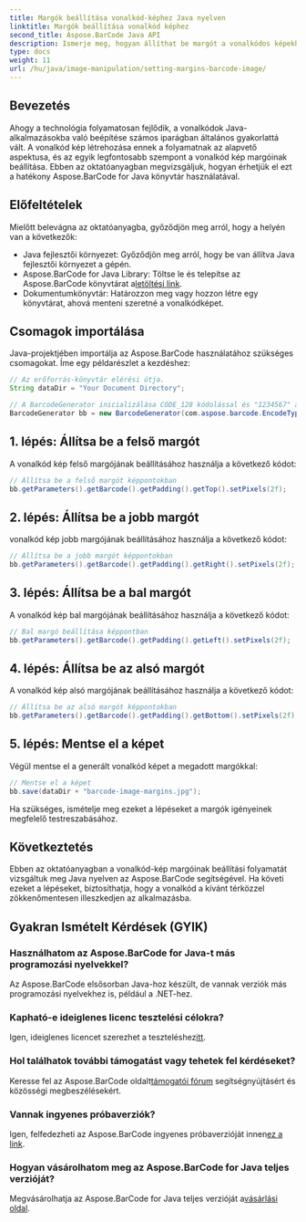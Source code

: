 ```yaml
---
title: Margók beállítása vonalkód-képhez Java nyelven
linktitle: Margók beállítása vonalkód képhez
second_title: Aspose.BarCode Java API
description: Ismerje meg, hogyan állíthat be margót a vonalkódos képekhez Java nyelven az Aspose.BarCode segítségével. Szabja testre a térközt az alkalmazásba való zökkenőmentes integráció érdekében
type: docs
weight: 11
url: /hu/java/image-manipulation/setting-margins-barcode-image/
---
```


## Bevezetés

Ahogy a technológia folyamatosan fejlődik, a vonalkódok Java-alkalmazásokba való beépítése számos iparágban általános gyakorlattá vált. A vonalkód kép létrehozása ennek a folyamatnak az alapvető aspektusa, és az egyik legfontosabb szempont a vonalkód kép margóinak beállítása. Ebben az oktatóanyagban megvizsgáljuk, hogyan érhetjük el ezt a hatékony Aspose.BarCode for Java könyvtár használatával.

## Előfeltételek

Mielőtt belevágna az oktatóanyagba, győződjön meg arról, hogy a helyén van a következők:

- Java fejlesztői környezet: Győződjön meg arról, hogy be van állítva Java fejlesztői környezet a gépén.
-  Aspose.BarCode for Java Library: Töltse le és telepítse az Aspose.BarCode könyvtárat a[letöltési link](https://releases.aspose.com/barcode/java/).
- Dokumentumkönyvtár: Határozzon meg vagy hozzon létre egy könyvtárat, ahová menteni szeretné a vonalkódképet.

## Csomagok importálása

Java-projektjében importálja az Aspose.BarCode használatához szükséges csomagokat. Íme egy példarészlet a kezdéshez:

```java
// Az erőforrás-könyvtár elérési útja.
String dataDir = "Your Document Directory";

// A BarcodeGenerator inicializálása CODE_128 kódolással és "1234567" adatokkal
BarcodeGenerator bb = new BarcodeGenerator(com.aspose.barcode.EncodeTypes.CODE_128, "1234567");
```

## 1. lépés: Állítsa be a felső margót

A vonalkód kép felső margójának beállításához használja a következő kódot:

```java
// Állítsa be a felső margót képpontokban
bb.getParameters().getBarcode().getPadding().getTop().setPixels(2f);
```

## 2. lépés: Állítsa be a jobb margót

vonalkód kép jobb margójának beállításához használja a következő kódot:

```java
// Állítsa be a jobb margót képpontokban
bb.getParameters().getBarcode().getPadding().getRight().setPixels(2f);
```

## 3. lépés: Állítsa be a bal margót

A vonalkód kép bal margójának beállításához használja a következő kódot:

```java
// Bal margó beállítása képpontban
bb.getParameters().getBarcode().getPadding().getLeft().setPixels(2f);
```

## 4. lépés: Állítsa be az alsó margót

A vonalkód kép alsó margójának beállításához használja a következő kódot:

```java
// Állítsa be az alsó margót képpontokban
bb.getParameters().getBarcode().getPadding().getBottom().setPixels(2f);
```

## 5. lépés: Mentse el a képet

Végül mentse el a generált vonalkód képet a megadott margókkal:

```java
// Mentse el a képet
bb.save(dataDir + "barcode-image-margins.jpg");
```

Ha szükséges, ismételje meg ezeket a lépéseket a margók igényeinek megfelelő testreszabásához.

## Következtetés

Ebben az oktatóanyagban a vonalkód-kép margóinak beállítási folyamatát vizsgáltuk meg Java nyelven az Aspose.BarCode segítségével. Ha követi ezeket a lépéseket, biztosíthatja, hogy a vonalkód a kívánt térközzel zökkenőmentesen illeszkedjen az alkalmazásba.

## Gyakran Ismételt Kérdések (GYIK)

### Használhatom az Aspose.BarCode for Java-t más programozási nyelvekkel?
Az Aspose.BarCode elsősorban Java-hoz készült, de vannak verziók más programozási nyelvekhez is, például a .NET-hez.

### Kapható-e ideiglenes licenc tesztelési célokra?
 Igen, ideiglenes licencet szerezhet a teszteléshez[itt](https://purchase.aspose.com/temporary-license/).

### Hol találhatok további támogatást vagy tehetek fel kérdéseket?
 Keresse fel az Aspose.BarCode oldalt[támogatói fórum](https://forum.aspose.com/c/barcode/13) segítségnyújtásért és közösségi megbeszélésekért.

### Vannak ingyenes próbaverziók?
 Igen, felfedezheti az Aspose.BarCode ingyenes próbaverzióját innen[ez a link](https://releases.aspose.com/).

### Hogyan vásárolhatom meg az Aspose.BarCode for Java teljes verzióját?
 Megvásárolhatja az Aspose.BarCode for Java teljes verzióját a[vásárlási oldal](https://purchase.aspose.com/buy).
